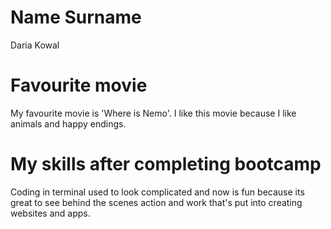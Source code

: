 # Name Surname

Daria Kowal

# Favourite movie

My favourite movie is 'Where is Nemo'. I like this movie because I like animals and happy endings.

# My skills after completing bootcamp

Coding in terminal used to look complicated and now is fun because its great to see behind the scenes action and work that's put into creating websites and apps.
